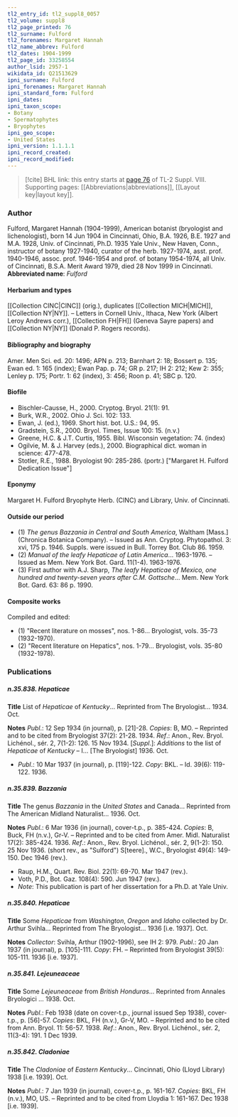 ```yaml
---
tl2_entry_id: tl2_suppl8_0057
tl2_volume: suppl8
tl2_page_printed: 76
tl2_surname: Fulford
tl2_forenames: Margaret Hannah
tl2_name_abbrev: Fulford
tl2_dates: 1904-1999
tl2_page_id: 33258554
author_lsid: 2957-1
wikidata_id: Q21513629
ipni_surname: Fulford
ipni_forenames: Margaret Hannah
ipni_standard_form: Fulford
ipni_dates: 
ipni_taxon_scope: 
- Botany
- Spermatophytes
- Bryophytes
ipni_geo_scope: 
- United States
ipni_version: 1.1.1.1
ipni_record_created: 
ipni_record_modified:
---
```



> [!cite] BHL link: this entry starts at [page 76](https://www.biodiversitylibrary.org/page/33258554) of TL-2 Suppl. VIII.
> Supporting pages: [[Abbreviations|abbreviations]], [[Layout key|layout key]].

### Author

Fulford, Margaret Hannah (1904-1999), American botanist (bryologist and lichenologist), born 14 Jun 1904 in Cincinnati, Ohio, B.A. 1926, B.E. 1927 and M.A. 1928, Univ. of Cincinnati, Ph.D. 1935 Yale Univ., New Haven, Conn., instructor of botany 1927-1940, curator of the herb. 1927-1974, asst. prof. 1940-1946, assoc. prof. 1946-1954 and prof. of botany 1954-1974, all Univ. of Cincinnati, B.S.A. Merit Award 1979, died 28 Nov 1999 in Cincinnati. 
**Abbreviated name**: *Fulford*

#### Herbarium and types

[[Collection CINC|CINC]] (orig.), duplicates [[Collection MICH|MICH]], [[Collection NY|NY]]. – Letters in Cornell Univ., Ithaca, New York (Albert Leroy Andrews corr.), [[Collection FH|FH]] (Geneva Sayre papers) and [[Collection NY|NY]] (Donald P. Rogers records).

#### Bibliography and biography

Amer. Men Sci. ed. 20: 1496; APN p. 213; Barnhart 2: 18; Bossert p. 135; Ewan ed. 1: 165 (index); Ewan Pap. p. 74; GR p. 217; IH 2: 212; Kew 2: 355; Lenley p. 175; Portr. 1: 62 (index), 3: 456; Roon p. 41; SBC p. 120.

#### Biofile

- Bischler-Causse, H., 2000. Cryptog. Bryol. 21(1): 91.
- Burk, W.R., 2002. Ohio J. Sci. 102: 133.
- Ewan, J. (ed.), 1969. Short hist. bot. U.S.: 94, 95.
- Gradstein, S.R., 2000. Bryol. Times, Issue 100: 15. (n.v.)
- Greene, H.C. & J.T. Curtis, 1955. Bibl. Wisconsin vegetation: 74. (index)
- Ogilvie, M. & J. Harvey (eds.), 2000. Biographical dict. woman in science: 477-478.
- Stotler, R.E., 1988. Bryologist 90: 285-286. (portr.) \["Margaret H. Fulford Dedication Issue"\]

#### Eponymy

Margaret H. Fulford Bryophyte Herb. (CINC) and Library, Univ. of Cincinnati.

#### Outside our period

- (1) *The genus Bazzania in Central and South America*, Waltham \[Mass.\] (Chronica Botanica Company). – Issued as Ann. Cryptog. Phytopathol. 3: xvi, 175 p. 1946. Suppls. were issued in Bull. Torrey Bot. Club 86. 1959.
- (2) *Manual of the leafy Hepaticae of Latin America*... 1963-1976. – Issued as Mem. New York Bot. Gard. 11(1-4). 1963-1976.
- (3) First author with A.J. Sharp, *The leafy Hepaticae of Mexico, one hundred and twenty-seven years after C.M. Gottsche*... Mem. New York Bot. Gard. 63: 86 p. 1990.

#### Composite works

Compiled and edited:
- (1) "Recent literature on mosses", nos. 1-86... Bryologist, vols. 35-73 (1932-1970).
- (2) "Recent literature on Hepatics", nos. 1-79... Bryologist, vols. 35-80 (1932-1978).

### Publications

##### n.35.838. Hepaticae

**Title**
List of *Hepaticae* of *Kentucky*... Reprinted from The Bryologist... 1934. Oct.

**Notes**
*Publ*.: 12 Sep 1934 (in journal), p. \[21\]-28. *Copies*: B, MO. – Reprinted and to be cited from Bryologist 37(2): 21-28. 1934.
*Ref*.: Anon., Rev. Bryol. Lichénol., sér. 2, 7(1-2): 126. 15 Nov 1934. \[*Suppl*.\]: *Additions* to the list of *Hepaticae* of *Kentucky* – I... \[The Bryologist\] 1936. Oct.
- *Publ*.: 10 Mar 1937 (in journal), p. \[119\]-122. *Copy*: BKL. – Id. 39(6): 119-122. 1936.

##### n.35.839. Bazzania

**Title**
The genus *Bazzania* in the *United States* and Canada... Reprinted from The American Midland Naturalist... 1936. Oct.

**Notes**
*Publ*.: 6 Mar 1936 (in journal), cover-t.p., p. 385-424. *Copies*: B, Buck, FH (n.v.), Gr-V. – Reprinted and to be cited from Amer. Midl. Naturalist 17(2): 385-424. 1936.
*Ref*.: Anon., Rev. Bryol. Lichénol., sér. 2, 9(1-2): 150. 25 Nov 1936. (short rev., as "Sulford") S\[teere\]., W.C., Bryologist 49(4): 149-150. Dec 1946 (rev.).
- Raup, H.M., Quart. Rev. Biol. 22(1): 69-70. Mar 1947 (rev.).
- Voth, P.D., Bot. Gaz. 108(4): 590. Jun 1947 (rev.).
- *Note*: This publication is part of her dissertation for a Ph.D. at Yale Univ.

##### n.35.840. Hepaticae

**Title**
Some *Hepaticae* from *Washington*, *Oregon* and *Idaho* collected by Dr. Arthur Svihla... Reprinted from The Bryologist... 1936 \[i.e. 1937\]. Oct.

**Notes**
*Collector*: Svihla, Arthur (1902-1996), see IH 2: 979.
*Publ*.: 20 Jan 1937 (in journal), p. \[105\]-111. *Copy*: FH. – Reprinted from Bryologist 39(5): 105-111. 1936 \[i.e. 1937\].

##### n.35.841. Lejeuneaceae

**Title**
Some *Lejeuneaceae* from *British Honduras*... Reprinted from Annales Bryologici ... 1938. Oct.

**Notes**
*Publ*.: Feb 1938 (date on cover-t.p., journal issued Sep 1938), cover-t.p., p. \[56\]-57. *Copies*: BKL, FH (n.v.), Gr-V, MO. – Reprinted and to be cited from Ann. Bryol. 11: 56-57. 1938.
*Ref*.: Anon., Rev. Bryol. Lichénol., sér. 2, 11(3-4): 191. 1 Dec 1939.

##### n.35.842. Cladoniae

**Title**
The *Cladoniae* of *Eastern Kentucky*... Cincinnati, Ohio (Lloyd Library) 1938 \[i.e. 1939\]. Oct.

**Notes**
*Publ*.: 7 Jan 1939 (in journal), cover-t.p., p. 161-167. *Copies*: BKL, FH (n.v.), MO, US. – Reprinted and to be cited from Lloydia 1: 161-167. Dec 1938 \[i.e. 1939\].

